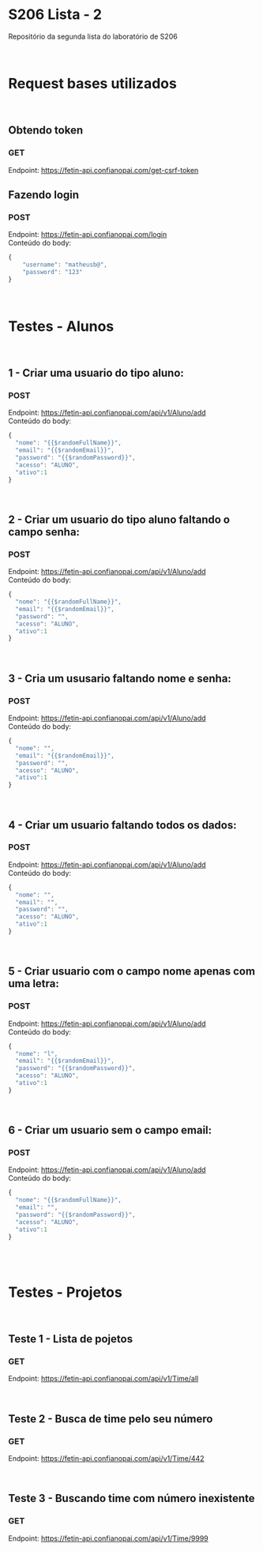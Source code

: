 # S206 Lista - 2
Repositório da segunda lista do laboratório de S206

<br>

# Request bases utilizados

<br>

## Obtendo token
### GET
Endpoint: https://fetin-api.confianopai.com/get-csrf-token

## Fazendo login
### POST
Endpoint: https://fetin-api.confianopai.com/login
<br>
Conteúdo do body:
```javascript
{
    "username": "matheusb@",
    "password": "123"
}
```

<br>

# Testes - Alunos

<br>

## 1 - Criar uma usuario do tipo aluno:
### POST
Endpoint: https://fetin-api.confianopai.com/api/v1/Aluno/add
<br>
Conteúdo do body:
```javascript
{
  "nome": "{{$randomFullName}}",
  "email": "{{$randomEmail}}",
  "password": "{{$randomPassword}}",
  "acesso": "ALUNO",
  "ativo":1
}
```

<br>

## 2 - Criar um usuario do tipo aluno faltando o campo senha:
### POST
Endpoint: https://fetin-api.confianopai.com/api/v1/Aluno/add
<br>
Conteúdo do body:
```javascript
{
  "nome": "{{$randomFullName}}",
  "email": "{{$randomEmail}}",
  "password": "",
  "acesso": "ALUNO",
  "ativo":1
}
```

<br>

## 3 - Cria um ususario faltando nome e senha:
### POST
Endpoint: https://fetin-api.confianopai.com/api/v1/Aluno/add
<br>
Conteúdo do body:
```javascript
{
  "nome": "",
  "email": "{{$randomEmail}}",
  "password": "",
  "acesso": "ALUNO",
  "ativo":1
}
```

<br>

## 4 - Criar um usuario faltando todos os dados:
### POST
Endpoint: https://fetin-api.confianopai.com/api/v1/Aluno/add
<br>
Conteúdo do body:
```javascript
{
  "nome": "",
  "email": "",
  "password": "",
  "acesso": "ALUNO",
  "ativo":1
}
```

<br>

## 5 - Criar usuario com o campo nome apenas com uma letra:
### POST
Endpoint: https://fetin-api.confianopai.com/api/v1/Aluno/add
<br>
Conteúdo do body:
```javascript
{
  "nome": "l",
  "email": "{{$randomEmail}}",
  "password": "{{$randomPassword}}",
  "acesso": "ALUNO",
  "ativo":1
}
```

<br>

##  6 - Criar um usuario sem o campo email:
### POST
Endpoint: https://fetin-api.confianopai.com/api/v1/Aluno/add
<br>
Conteúdo do body:
```javascript
{
  "nome": "{{$randomFullName}}",
  "email": "",
  "password": "{{$randomPassword}}",
  "acesso": "ALUNO",
  "ativo":1
}
```

<br>
<br>

# Testes - Projetos

<br>

## Teste 1 - Lista de pojetos
### GET
Endpoint: https://fetin-api.confianopai.com/api/v1/Time/all

<br>

## Teste 2 - Busca de time pelo seu número
### GET
Endpoint: https://fetin-api.confianopai.com/api/v1/Time/442

<br>

## Teste 3 - Buscando time com número inexistente
### GET
Endpoint: https://fetin-api.confianopai.com/api/v1/Time/9999

<br>

